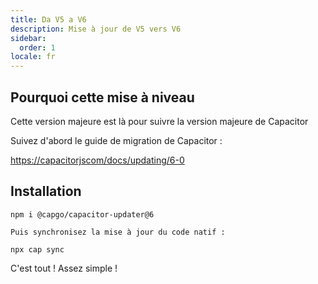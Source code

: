 ```yaml
---
title: Da V5 a V6
description: Mise à jour de V5 vers V6
sidebar:
  order: 1
locale: fr
---
```


## Pourquoi cette mise à niveau

Cette version majeure est là pour suivre la version majeure de Capacitor

Suivez d'abord le guide de migration de Capacitor :

[https://capacitorjscom/docs/updating/6-0](https://capacitorjscom/docs/updating/6-0/)

## Installation

`npm i @capgo/capacitor-updater@6`

`Puis synchronisez la mise à jour du code natif :`

`npx cap sync`

C'est tout ! Assez simple !